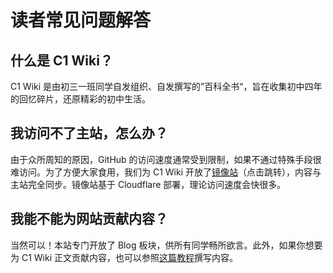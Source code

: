 # 读者常见问题解答

## 什么是 C1 Wiki？

C1 Wiki 是由初三一班同学自发组织、自发撰写的”百科全书“，旨在收集初中四年的回忆碎片，还原精彩的初中生活。

## 我访问不了主站，怎么办？

由于众所周知的原因，GitHub 的访问速度通常受到限制，如果不通过特殊手段很难访问。为了方便大家食用，我们为 C1 Wiki 开放了[镜像站](https://c1-wiki.pages.dev/)（点击跳转），内容与主站完全同步。镜像站基于 Cloudflare 部署，理论访问速度会快很多。

## 我能不能为网站贡献内容？

当然可以！本站专门开放了 Blog 板块，供所有同学畅所欲言。此外，如果你想要为 C1 Wiki 正文贡献内容，也可以参照[这篇教程](./../rules)撰写内容。